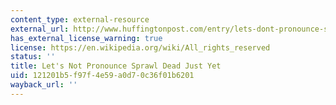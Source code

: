 ```yaml
---
content_type: external-resource
external_url: http://www.huffingtonpost.com/entry/lets-dont-pronounce-spraw_b_5636264.html?section=india
has_external_license_warning: true
license: https://en.wikipedia.org/wiki/All_rights_reserved
status: ''
title: Let's Not Pronounce Sprawl Dead Just Yet
uid: 121201b5-f97f-4e59-a0d7-0c36f01b6201
wayback_url: ''
---
```

